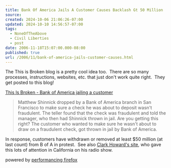 ```yaml
---
title: Bank Of America Jails A Customer Causes Backlash Gt 50 Million
source: 
created: 2024-10-06 21:06:26-07:00
updated: 2024-10-10 14:56:57-07:00
tags:
  - NoneOfTheAbove
  - Civil Liberties
  - post
date: 2006-11-18T15:07:00.000-08:00
published: true
url: /2006/11/bank-of-america-jails-customer-causes.html
---
```



The This is Broken blog is a pretty cool idea too.  There are so many processes, instructions, websites, etc. that just don't work quite right.  They get posted to this blog!  
  
[This Is Broken - Bank of America jailing a customer](http://www.thisisbroken.com/b/2006/11/bank_of_america.html)  

> Matthew Shinnick dropped by a Bank of America branch in San Francisco to make sure a check he was about to deposit wasn't fraudulent. The teller found that the check was fraudulent and told the manager, who then had Shinnick thrown in jail. Are you getting this right? The customer who wanted to make sure he wasn't about to draw on a fraudulent check, got thrown in jail by Bank of America.

In response, customers have withdrawn or removed at least $50 million (at last count) from B of A in protest.  See also [Clark Howard's site](http://clarkhoward.com/shownotes/2006/10/25/), who gave this lots of attention in California on his radio show.  
  
  

powered by [performancing firefox](http://performancing.com/firefox)